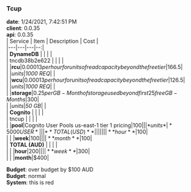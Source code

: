 ### Tcup  
**date**: 1/24/2021, 7:42:51 PM  
**client**: 0.0.35  
**api**: 0.0.35  
| Service | Item | Description | Cost |  
|---|---|---|--:|  
| **DynameDB** | | | |  
| tncdb38b2e622 | | | |  
| |**rcu**|$0.00013 per hour for units of read capacity beyond the free tier|$166.5|  
| |*units*|*1000 REQ*| |  
| |**wcu**|$0.00013 per hour for units of read capacity beyond the free tier|$126.5|  
| |*units*|*1000 REQ*| |  
| |**storage**|$0.25 per GB-Month of storage used beyond first 25 free GB-Months|$300|  
| |*units*|*50 GB*| |  
| **Cognito** | | | |  
| tncup | | | |  
| |**pool**|Cognito User Pools us-east-1 tier 1 pricing|$100|  
| |*units*|*5000 USER*| |  
| **TOTAL (USD)** | | | |  
| | |**hour**|$100|  
| | |**week**|$100|  
| | |**month**|$100|  
| **TOTAL (AUD)** | | | |  
| | |**hour**|$200|  
| | |**week**|$300|  
| | |**month**|$400|  
  
  
**Budget**: over budget by $100 AUD  
**Budget**: normal  
**System**: this is red  
